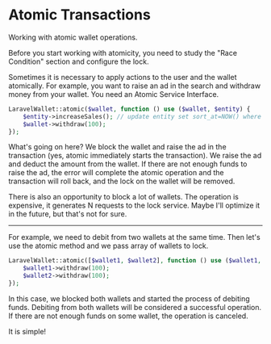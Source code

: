 # Atomic Transactions

Working with atomic wallet operations.

Before you start working with atomicity, you need to study the "Race Condition" section and configure the lock.

Sometimes it is necessary to apply actions to the user and the wallet atomically. For example, you want to raise an ad
in the search and withdraw money from your wallet.
You need an Atomic Service Interface.

```php
LaravelWallet::atomic($wallet, function () use ($wallet, $entity) {
    $entity->increaseSales(); // update entity set sort_at=NOW() where id=123;
    $wallet->withdraw(100);
});
```

What's going on here?
We block the wallet and raise the ad in the transaction (yes, atomic immediately starts the transaction).
We raise the ad and deduct the amount from the wallet. If there are not enough funds to raise the ad, the error will
complete the atomic operation and the transaction will roll back, and the lock on the wallet will be removed.

There is also an opportunity to block a lot of wallets. The operation is expensive, it generates N requests to the lock
service. Maybe I'll optimize it in the future, but that's not for sure.

---

For example, we need to debit from two wallets at the same time. Then let's use the atomic method and we pass array of
wallets to lock.

```php
LaravelWallet::atomic([$wallet1, $wallet2], function () use ($wallet1, $wallet2) {
    $wallet1->withdraw(100);
    $wallet2->withdraw(100);
});
```

In this case, we blocked both wallets and started the process of debiting funds. Debiting from both wallets will be
considered a successful operation. If there are not enough funds on some wallet, the operation is canceled.

It is simple!
